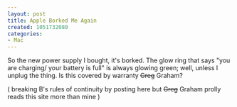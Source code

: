 ```yaml
--- 
layout: post
title: Apple Borked Me Again
created: 1051732080
categories: 
- Mac
---
```

So the new power supply I bought, it's borked. The glow ring that says "you are charging/ your battery is full" is always glowing green; well, unless I unplug the thing.
Is this covered by warranty <s>Greg</s> Graham?

( breaking B's rules of continuity by posting here but <s>Greg</s> Graham prolly reads this site more than mine )
